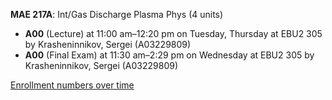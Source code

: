 **MAE 217A**: Int/Gas Discharge Plasma Phys (4 units)

- **A00** (Lecture) at 11:00 am–12:20 pm on Tuesday, Thursday at EBU2 305 by Krasheninnikov, Sergei (A03229809)
- **A00** (Final Exam) at 11:30 am–2:29 pm on Wednesday at EBU2 305 by Krasheninnikov, Sergei (A03229809)

[Enrollment numbers over time](./MAE217A.tsv)
